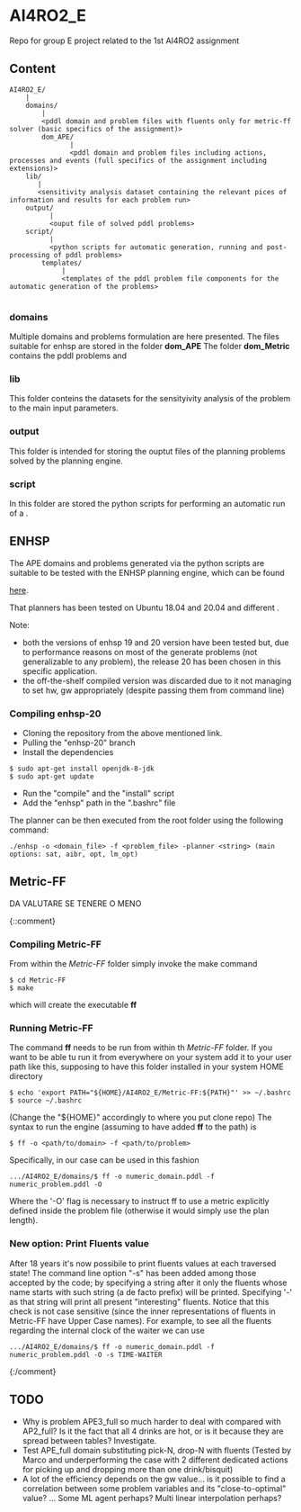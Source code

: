 # AI4RO2_E
Repo for group E project related to the 1st AI4RO2 assignment


## Content

```
AI4RO2_E/
	|
	domains/
		|
		<pddl domain and problem files with fluents only for metric-ff solver (basic specifics of the assignment)>
		dom_APE/
		       |
		       <pddl domain and problem files including actions, processes and events (full specifics of the assignment including extensions)>
	lib/
	   |
	   <sensitivity analysis dataset containing the relevant pices of information and results for each problem run>
	output/
	      |
	      <ouput file of solved pddl problems>
	script/
	      |				
	      <python scripts for automatic generation, running and post-processing of pddl problems>
		templates/
			 |
			 <templates of the pddl problem file components for the automatic generation of the problems>
								
```

### domains

Multiple domains and problems formulation are here presented.
The files suitable for enhsp are stored in the folder **dom_APE** 
The folder **dom_Metric** contains the pddl problems and 

### lib

This folder conteins the datasets for the sensityivity analysis of the problem to the main input parameters.

### output

This folder is intended for storing the ouptut files of the planning problems solved by the planning engine. 

### script

In this folder are stored the python scripts for performing an automatic run of a .

## ENHSP

The APE domains and problems generated via the python scripts are suitable to be tested with the ENHSP planning engine, which can be found 

[here](https://gitlab.com/enricos83/ENHSP-Public/-/tree/enhsp-20).

That planners has been tested on Ubuntu 18.04 and 20.04 and different .

Note: 
- both the versions of enhsp 19 and 20 version have been tested but, due to performance reasons on most of the generate problems (not generalizable to any problem),
the release 20 has been chosen in this specific application.
- the off-the-shelf compiled version was discarded due to it not managing to set hw, gw appropriately (despite passing them from command line)

### Compiling enhsp-20

- Cloning the repository from the above mentioned link.
- Pulling the "enhsp-20" branch
- Install the dependencies 
```
$ sudo apt-get install openjdk-8-jdk
$ sudo apt-get update
```
- Run the "compile" and the "install" script
- Add the "enhsp" path in the ".bashrc" file 

The planner can be then executed from the root folder using the following command:
```
./enhsp -o <domain_file> -f <problem_file> -planner <string> (main options: sat, aibr, opt, lm_opt)
```
## Metric-FF

DA VALUTARE SE TENERE O MENO

{::comment}

### Compiling Metric-FF

From within the *Metric-FF* folder simply invoke the make command
```
$ cd Metric-FF
$ make
```
which will create the executable **ff**

### Running Metric-FF

The command **ff** needs to be run from within th *Metric-FF* folder.
If you want to be able tu run it from everywhere on your system add it to your user path like this, supposing to have this folder installed in your system HOME directory
```
$ echo 'export PATH="${HOME}/AI4RO2_E/Metric-FF:${PATH}"' >> ~/.bashrc
$ source ~/.bashrc
```
(Change the "${HOME}" accordingly to where you put clone repo)
The syntax to run the engine (assuming to have added **ff** to the path) is
```
$ ff -o <path/to/domain> -f <path/to/problem>
```
Specifically, in our case can be used in this fashion
```
.../AI4RO2_E/domains/$ ff -o numeric_domain.pddl -f numeric_problem.pddl -O
```
Where the '-O' flag is necessary to instruct ff to use a metric explicitly defined inside the problem file (otherwise it would simply use the plan length).

### New option: Print Fluents value

After 18 years it's now possibile to print fluents values at each traversed state!
The command line option "-s" has been added among those accepted by the code; by specifying a string after it
only the fluents whose name starts with such string (a de facto prefix) will be printed. Specifying '-' as that string
will print all present "interesting" fluents. Notice that this check is not case sensitive (since the inner representations
of fluents in Metric-FF have Upper Case names).
For example, to see all the fluents regarding the internal clock of the waiter we can use
```
.../AI4RO2_E/domains/$ ff -o numeric_domain.pddl -f numeric_problem.pddl -O -s TIME-WAITER
```
{:/comment}

## TODO

- Why is problem APE3_full so much harder to deal with compared with AP2_full? Is it the fact that all 4 drinks are hot, or is it because they are spread between tables? Investigate.
- Test APE_full domain substituting pick-N, drop-N with fluents (Tested by Marco and underperforming the case with 2  different dedicated actions for picking up and dropping more than one drink/bisquit)
- A lot of the efficiency depends on the gw value... is it possible to find a correlation between some problem variables and its "close-to-optimal" value? ... Some ML agent perhaps? Multi linear interpolation perhaps?
